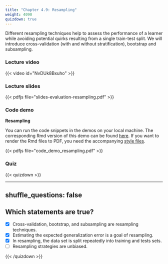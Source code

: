 ```yaml
---
title: "Chapter 4.9: Resampling"
weight: 4090
quizdown: true
---
```

Different resampling techniques help to assess the performance of a learner while avoiding potential quirks resulting from a single train-test split. We will introduce cross-validation (with and without stratification), bootstrap and subsampling.

<!--more-->

### Lecture video

{{< video id="NvDUk8Bxuho" >}}

### Lecture slides

{{< pdfjs file="slides-evaluation-resampling.pdf" >}}

### Code demo

**Resampling**

You can run the code snippets in the demos on your local machine. The corresponding Rmd version of this demo can be found [here](https://github.com/compstat-lmu/lecture_i2ml/blob/master/code-demos/code_demo_resampling.Rmd). If you want to render the Rmd files to PDF, you need the accompanying [style files](https://github.com/compstat-lmu/lecture_i2ml/tree/master/style). 

{{< pdfjs file="code_demo_resampling.pdf" >}}

### Quiz

{{< quizdown >}}

---
shuffle_questions: false
---

## Which statements are true? 

- [x] Cross-validation, bootstrap, and subsampling are resampling techniques.
- [x] Estimating the expected generalization error is a goal of resampling.
- [x] In resampling, the data set is split repeatedly into training and tests sets.
- [ ] Resampling strategies are unbiased.

{{< /quizdown >}}
